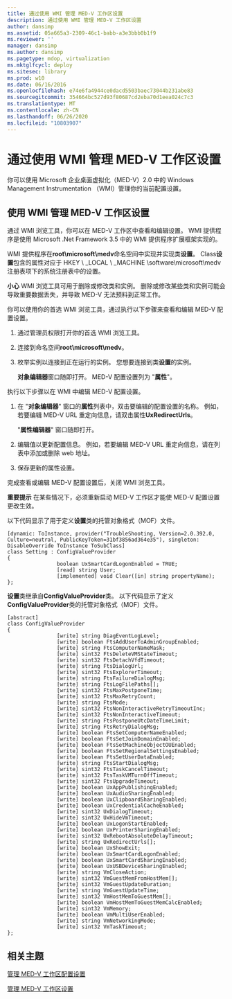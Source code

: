 ```yaml
---
title: 通过使用 WMI 管理 MED-V 工作区设置
description: 通过使用 WMI 管理 MED-V 工作区设置
author: dansimp
ms.assetid: 05a665a3-2309-46c1-babb-a3e3bbb0b1f9
ms.reviewer: ''
manager: dansimp
ms.author: dansimp
ms.pagetype: mdop, virtualization
ms.mktglfcycl: deploy
ms.sitesec: library
ms.prod: w10
ms.date: 06/16/2016
ms.openlocfilehash: e74e6fa4944ce0dacd5503baec73044b231abe83
ms.sourcegitcommit: 354664bc527d93f80687cd2eba70d1eea024c7c3
ms.translationtype: MT
ms.contentlocale: zh-CN
ms.lasthandoff: 06/26/2020
ms.locfileid: "10803907"
---
```

# 通过使用 WMI 管理 MED-V 工作区设置


你可以使用 Microsoft 企业桌面虚拟化（MED-V）2.0 中的 Windows Management Instrumentation （WMI）管理你的当前配置设置。

## 使用 WMI 管理 MED-V 工作区设置


通过 WMI 浏览工具，你可以在 MED-V 工作区中查看和编辑设置。 WMI 提供程序是使用 Microsoft .Net Framework 3.5 中的 WMI 提供程序扩展框架实现的。

WMI 提供程序在**root\\microsoft\\medv**命名空间中实现并实现类**设置**。 Class**设置**包含的属性对应于 HKEY \ _LOCAL \ _MACHINE \\software\\microsoft\\medv 注册表项下的系统注册表中的设置。

**小心** WMI 浏览工具可用于删除或修改类和实例。 删除或修改某些类和实例可能会导致重要数据丢失，并导致 MED-V 无法预料到正常工作。

 

你可以使用你的首选 WMI 浏览工具，通过执行以下步骤来查看和编辑 MED-V 配置设置。

1.  通过管理员权限打开你的首选 WMI 浏览工具。

2.  连接到命名空间**root\\microsoft\\medv**。

3.  枚举实例以连接到正在运行的实例。 您想要连接到类**设置**的实例。

    **对象编辑器**窗口随即打开。 MED-V 配置设置列为 "**属性**"。

执行以下步骤以在 WMI 中编辑 MED-V 配置设置。

1.  在 "**对象编辑器**" 窗口的**属性**列表中，双击要编辑的配置设置的名称。 例如，若要编辑 MED-V URL 重定向信息，请双击属性**UxRedirectUrls**。

    "**属性编辑器**" 窗口随即打开。

2.  编辑值以更新配置信息。 例如，若要编辑 MED-V URL 重定向信息，请在列表中添加或删除 web 地址。

3.  保存更新的属性设置。

完成查看或编辑 MED-V 配置设置后，关闭 WMI 浏览工具。

**重要提示** 在某些情况下，必须重新启动 MED-V 工作区才能使 MED-V 配置设置更改生效。

 

以下代码显示了用于定义**设置**类的托管对象格式（MOF）文件。

``` syntax
[dynamic: ToInstance, provider("TroubleShooting, Version=2.0.392.0, Culture=neutral, PublicKeyToken=31bf3856ad364e35"), singleton: DisableOverride ToInstance ToSubClass]
class Setting : ConfigValueProvider
{
                boolean UxSmartCardLogonEnabled = TRUE;
                [read] string User;
                [implemented] void Clear([in] string propertyName);
};
```

**设置**类继承自**ConfigValueProvider**类。 以下代码显示了定义**ConfigValueProvider**类的托管对象格式（MOF）文件。

``` syntax
[abstract]
class ConfigValueProvider
{
                [write] string DiagEventLogLevel;
                [write] boolean FtsAddUserToAdminGroupEnabled;
                [write] string FtsComputerNameMask;
                [write] sint32 FtsDeleteVMStateTimeout;
                [write] sint32 FtsDetachVfdTimeout;
                [write] string FtsDialogUrl;
                [write] sint32 FtsExplorerTimeout;
                [write] string FtsFailureDialogMsg;
                [write] string FtsLogFilePaths[];
                [write] sint32 FtsMaxPostponeTime;
                [write] sint32 FtsMaxRetryCount;
                [write] string FtsMode;
                [write] sint32 FtsNonInteractiveRetryTimeoutInc;
                [write] sint32 FtsNonInteractiveTimeout;
                [write] string FtsPostponeUtcDateTimeLimit;
                [write] string FtsRetryDialogMsg;
                [write] boolean FtsSetComputerNameEnabled;
                [write] boolean FtsSetJoinDomainEnabled;
                [write] boolean FtsSetMachineObjectOUEnabled;
                [write] boolean FtsSetRegionalSettingsEnabled;
                [write] boolean FtsSetUserDataEnabled;
                [write] string FtsStartDialogMsg;
                [write] sint32 FtsTaskCancelTimeout;
                [write] sint32 FtsTaskVMTurnOffTimeout;
                [write] sint32 FtsUpgradeTimeout;
                [write] boolean UxAppPublishingEnabled;
                [write] boolean UxAudioSharingEnabled;
                [write] boolean UxClipboardSharingEnabled;
                [write] boolean UxCredentialCacheEnabled;
                [write] sint32 UxDialogTimeout;
                [write] sint32 UxHideVmTimeout;
                [write] boolean UxLogonStartEnabled;
                [write] boolean UxPrinterSharingEnabled;
                [write] sint32 UxRebootAbsoluteDelayTimeout;
                [write] string UxRedirectUrls[];
                [write] boolean UxShowExit;
                [write] boolean UxSmartCardLogonEnabled;
                [write] boolean UxSmartCardSharingEnabled;
                [write] boolean UxUSBDeviceSharingEnabled;
                [write] string VmCloseAction;
                [write] sint32 VmGuestMemFromHostMem[];
                [write] sint32 VmGuestUpdateDuration;
                [write] string VmGuestUpdateTime;
                [write] sint32 VmHostMemToGuestMem[];
                [write] boolean VmHostMemToGuestMemCalcEnabled;
                [write] sint32 VmMemory;
                [write] boolean VmMultiUserEnabled;
                [write] string VmNetworkingMode;
                [write] sint32 VmTaskTimeout;
};
```

## 相关主题


[管理 MED-V 工作区配置设置](managing-med-v-workspace-configuration-settings.md)

[管理 MED-V 工作区设置](manage-med-v-workspace-settings.md)

 

 





